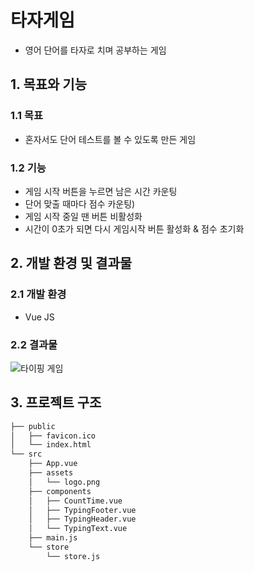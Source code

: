 # 타자게임
- 영어 단어를 타자로 치며 공부하는 게임

## 1. 목표와 기능
### 1.1 목표
- 혼자서도 단어 테스트를 볼 수 있도록 만든 게임

### 1.2 기능
- 게임 시작 버튼을 누르면 남은 시간 카운팅
- 단어 맞출 때마다 점수 카운팅)
- 게임 시작 중일 땐 버튼 비활성화
- 시간이 0초가 되면 다시 게임시작 버튼 활성화 & 점수 초기화

## 2. 개발 환경 및 결과물
### 2.1 개발 환경
- Vue JS

### 2.2 결과물
![타이핑 게임](https://user-images.githubusercontent.com/85085844/137415023-a8083f29-4ec8-4021-a84a-ccce2ef7dc9e.gif)

## 3. 프로젝트 구조
```bash
├── public
│   ├── favicon.ico
│   └── index.html
└── src
    ├── App.vue
    ├── assets
    │   └── logo.png
    ├── components
    │   ├── CountTime.vue
    │   ├── TypingFooter.vue
    │   ├── TypingHeader.vue
    │   └── TypingText.vue
    ├── main.js
    └── store
        └── store.js
```
